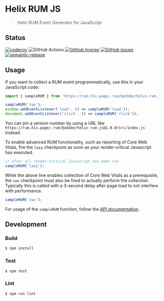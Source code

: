 # Helix RUM JS

> Helix RUM Event Generator for JavaScript

## Status
[![codecov](https://img.shields.io/codecov/c/github/adobe/helix-rum-js.svg)](https://codecov.io/gh/adobe/helix-rum-js)
![GitHub Actions](https://img.shields.io/github/actions/workflow/status/adobe/helix-rum-js/main)
[![GitHub license](https://img.shields.io/github/license/adobe/helix-rum-js.svg)](https://github.com/adobe/helix-rum-js/blob/master/LICENSE.txt)
[![GitHub issues](https://img.shields.io/github/issues/adobe/helix-rum-js.svg)](https://github.com/adobe/helix-rum-js/issues)
[![semantic-release](https://img.shields.io/badge/%20%20%F0%9F%93%A6%F0%9F%9A%80-semantic--release-e10079.svg)](https://github.com/semantic-release/semantic-release)

## Usage

If you want to collect a RUM event programmatically, use this in your JavaScript code:


```javascript
import { sampleRUM } from 'https://rum.hlx.page/.rum/@adobe/helix-rum-js@^1/src/index.js';

sampleRUM('top');
window.addEventListener('load', () => sampleRUM('load'));
document.addEventListener('click', () => sampleRUM('click'));
```

You can pin a version number by using a URL like `https://rum.hlx.page/.rum/@adobe/helix-rum-js@1.0.0/src/index.js` instead.

To enable advanced RUM functionality, such as reporting of Core Web Vitals, fire the `lazy` checkpoint as soon as your render-critical Javascript has executed.

```javascript
// after all render-critical Javascript has been run
sampleRUM('lazy');
```

While the above line enables collection of Core Web Vitals as a prerequisite, the `cwv` checkpoint must also be fired to actually perform the collection.  Typically this is called with a 3-second delay after page load to not interfere with performance.

```javascript
sampleRUM('cwv');
```

For usage of the `sampleRUM` function, follow the [API documentation](docs/API.md).

## Development

### Build

```bash
$ npm install
```

### Test

```bash
$ npm test
```

### Lint

```bash
$ npm run lint
```
